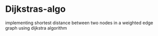 # Dijkstras-algo
implementing shortest distance between two nodes in a weighted edge graph using dijkstra algorithm 
